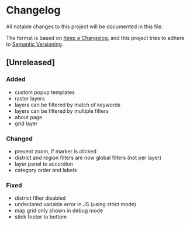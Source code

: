 # Changelog
All notable changes to this project will be documented in this file.

The format is based on [Keep a Changelog](https://keepachangelog.com/en/1.0.0/),
and this project tries to adhere to [Semantic Versioning](https://semver.org/spec/v2.0.0.html).

## [Unreleased]
### Added
- custom popup templates
- raster layers
- layers can be filtered by match of keywords
- layers can be filtered by multiple filters
- about page
- grid layer

### Changed
- prevent zoom, if marker is clicked
- district and region filters are now global filters (not per layer)
- layer panel to accordion
- category order and labels

### Fixed 
- district filter disabled
- undeclared variable error in JS (using strict mode)
- map grid only shown in debug mode
- stick footer to bottom
